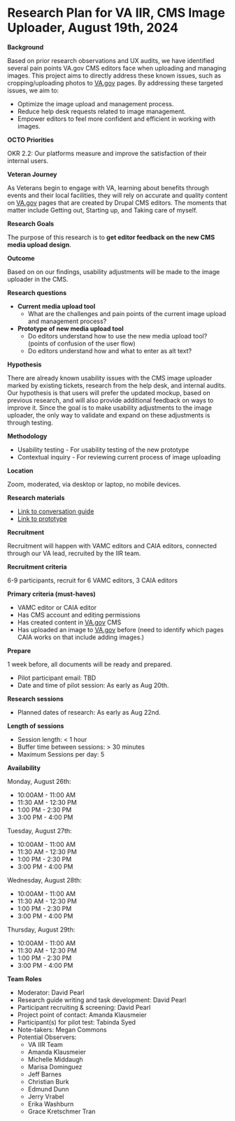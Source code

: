 # Research Plan for VA IIR, CMS Image Uploader, August 19th, 2024

**Background**

Based on prior research observations and UX audits, we have identified several pain points VA.gov CMS editors face when uploading and managing images.  This project aims to directly address these known issues, such as cropping/uploading photos to [VA.gov](http://va.gov/) pages. By addressing these targeted issues, we aim to:

- Optimize the image upload and management process.
- Reduce help desk requests related to image management.
- Empower editors to feel more confident and efficient in working with images.

**OCTO Priorities**

OKR 2.2: Our platforms measure and improve the satisfaction of their internal users.

**Veteran Journey**

As Veterans begin to engage with VA, learning about benefits through events and their local facilities, they will rely on accurate and quality content on [VA.gov](http://va.gov/) pages that are created by Drupal CMS editors. The moments that matter include Getting out, Starting up, and Taking care of myself.

**Research Goals**

The purpose of this research is to **get editor feedback on the new CMS media upload design**.

**Outcome**

Based on on our findings, usability adjustments will be made to the image uploader in the CMS.

**Research questions**

- **Current media upload tool**
    - What are the challenges and pain points of the current image upload and management process?
- **Prototype of new media upload tool**
    - Do editors understand how to use the new media upload tool? (points of confusion of the user flow)
    - Do editors understand how and what to enter as alt text?

**Hypothesis**

There are already known usability issues with the CMS image uploader marked by existing tickets, research from the help desk, and internal audits. Our hypothesis is that users will prefer the updated mockup, based on previous research, and will also provide additional feedback on ways to improve it. Since the goal is to make usability adjustments to the image uploader, the only way to validate and expand on these adjustments is through testing.

**Methodology**

- Usability testing -  For usability testing of the new prototype
- Contextual inquiry - For reviewing current process of image uploading

**Location**

Zoom, moderated, via desktop or laptop, no mobile devices.

**Research materials**

- [Link to conversation guide](https://github.com/department-of-veterans-affairs/va.gov-team/blob/master/products/facilities/medical-centers/research/2024%20VAMC%20CMS/ImageUploader/ConversationGuide.md)
- [Link to prototype](https://www.figma.com/proto/OjptXN3dzYqJHDQb8zV2eb/CMS-Research?page-id=246%3A8&node-id=254-1068&viewport=396%2C351%2C0.13&t=gZUe6WufnnPEQhVb-1&scaling=scale-down&content-scaling=fixed&starting-point-node-id=254%3A1068&show-proto-sidebar=1&hotspot-hints=0)

**Recruitment**

Recruitment will happen with VAMC editors and CAIA editors, connected through our VA lead, recruited by the IIR team.

**Recruitment criteria**

6-9 participants, recruit for 6 VAMC editors, 3 CAIA editors

**Primary criteria (must-haves)**

- VAMC editor or CAIA editor
- Has CMS account and editing permissions
- Has created content in [VA.gov](http://va.gov/) CMS
- Has uploaded an image to [VA.gov](http://va.gov/) before (need to identify which pages CAIA works on that include adding images.)

**Prepare**

1 week before, all documents will be ready and prepared.

- Pilot participant email: TBD
- Date and time of pilot session: As early as Aug 20th.

**Research sessions**

- Planned dates of research: As early as Aug 22nd.

**Length of sessions**

- Session length: < 1 hour
- Buffer time between sessions: > 30 minutes
- Maximum Sessions per day: 5

**Availability**

Monday, August 26th:

- 10:00AM - 11:00 AM
- 11:30 AM - 12:30 PM
- 1:00 PM - 2:30 PM
- 3:00 PM - 4:00 PM

Tuesday, August 27th:

- 10:00AM - 11:00 AM
- 11:30 AM - 12:30 PM
- 1:00 PM - 2:30 PM
- 3:00 PM - 4:00 PM

Wednesday, August 28th:

- 10:00AM - 11:00 AM
- 11:30 AM - 12:30 PM
- 1:00 PM - 2:30 PM
- 3:00 PM - 4:00 PM

Thursday, August 29th:

- 10:00AM - 11:00 AM
- 11:30 AM - 12:30 PM
- 1:00 PM - 2:30 PM
- 3:00 PM - 4:00 PM

**Team Roles**

- Moderator: David Pearl
- Research guide writing and task development: David Pearl
- Participant recruiting & screening: David Pearl
- Project point of contact: Amanda Klausmeier
- Participant(s) for pilot test: Tabinda Syed
- Note-takers: Megan Commons
- Potential Observers:
    - VA IIR Team
    - Amanda Klausmeier
    - Michelle Middaugh
    - Marisa Dominguez
    - Jeff Barnes
    - Christian Burk
    - Edmund Dunn
    - Jerry Vrabel
    - Erika Washburn
    - Grace Kretschmer Tran
